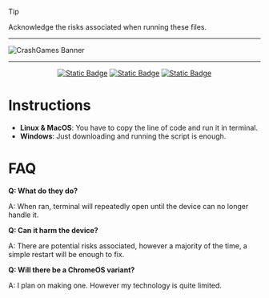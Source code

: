 >[!TIP]
>Acknowledge the risks associated when running these files.

---

![CrashGames Banner](https://github.com/user-attachments/assets/919ea449-663c-4ffb-b6bd-b16dd7ba39f1)

---

<div align="center">
 <a href="Games/PowerfulPenguins.sh" target="_blank"><img alt="Static Badge" src="https://img.shields.io/badge/LINUX-CRASH?style=flat&color=%2353bf8d"></a>
 <a href="Games/AppleAttack.sh" target="_blank"><img alt="Static Badge" src="https://img.shields.io/badge/MACOS-CRASH?style=flat&color=%233a8a6f"></a>
 <a href="Games/WindowWarriors.bat" target="_blank"><img alt="Static Badge" src="https://img.shields.io/badge/WINDOWS-CRASH?style=flat&color=%230e4353"></a>
</div>

# Instructions

- **Linux & MacOS**: You have to copy the line of code and run it in terminal.
- **Windows**: Just downloading and running the script is enough.



# FAQ

**Q: What do they do?**

A: When ran, terminal will repeatedly open until the device can no longer handle it.

**Q: Can it harm the device?**

A: There are potential risks associated, however a majority of the time, a simple restart will be enough to fix.

**Q: Will there be a ChromeOS variant?**

A: I plan on making one. However my technology is quite limited.
